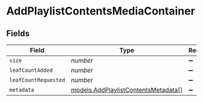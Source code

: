 # AddPlaylistContentsMediaContainer


## Fields

| Field                                                                            | Type                                                                             | Required                                                                         | Description                                                                      | Example                                                                          |
| -------------------------------------------------------------------------------- | -------------------------------------------------------------------------------- | -------------------------------------------------------------------------------- | -------------------------------------------------------------------------------- | -------------------------------------------------------------------------------- |
| `size`                                                                           | *number*                                                                         | :heavy_minus_sign:                                                               | N/A                                                                              | 1                                                                                |
| `leafCountAdded`                                                                 | *number*                                                                         | :heavy_minus_sign:                                                               | N/A                                                                              | 1                                                                                |
| `leafCountRequested`                                                             | *number*                                                                         | :heavy_minus_sign:                                                               | N/A                                                                              | 1                                                                                |
| `metadata`                                                                       | [models.AddPlaylistContentsMetadata](../models/addplaylistcontentsmetadata.md)[] | :heavy_minus_sign:                                                               | N/A                                                                              |                                                                                  |